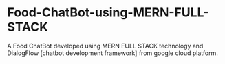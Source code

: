 # Food-ChatBot-using-MERN-FULL-STACK
A Food ChatBot developed using MERN FULL STACK technology and DialogFlow [chatbot development framework]  from google cloud platform.
